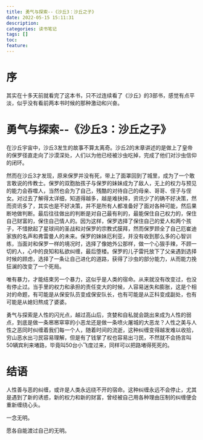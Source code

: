 ```yaml
---
title: 勇气与探索--《沙丘3：沙丘之子》
date: 2022-05-15 15:11:31
description: 
categories: 读书笔记
tags: [] 
toc: 
feature: 
---
```


# 序
其实在十多天前就看完了这本书，只不过连续看了《沙丘》的3部书，感觉有点平淡，似乎没有看前两本书时候的那种激动和兴奋。

<!-- more -->

# 勇气与探索--《沙丘3：沙丘之子》

在沙丘宇宙中，沙丘3发生的故事不算太离奇。沙丘2的末章讲述的是做上了皇帝的保罗径直走向了沙漠深处，人们以为他已经被沙虫吃掉，完成了他们对沙虫信仰的闭环。

然而在沙丘3才发现，原来保罗并没有死，带上了面罩回到了城里，成为了一个敢言敢说的传教士。保罗的双胞胎孩子与保罗的妹妹成为了敌人，无上的权力与预见的能力会吞噬人，当然也会为了自己，残酷的对待自己的母亲、哥哥、侄子与侄女。对过去了解得太详细，知道得越多，越是难抉择，资讯少了的确不好决策，然而资讯多了，其实也是不好决策，并不是所有人都准备好了面对各种可能，然后果断地做判断。最后往往做出的判断是对自己最有利的，最能保住自己权力的，保住自己财富的，保住自己情人的。因为这样，保罗选择了保住自己的爱人和两个孩子，不惜掀起了星球间的圣战和对保罗的宗教式膜拜，然而保罗顾全了自己厄崔迪家族的名声和弗雷曼人的未来。保罗的妹妹厄利亚，并没有收到那么多的心智训练，当面对和保罗一样的境况时，选择了像她外公那样，做一个心狠手辣，不顾一切的人，心中的良知和私欲纠缠，最后堕楼。保罗的儿子雷托放下了父亲遇到选择时候的顾虑，选择了一条让自己进化的道路，获得了沙虫的部分能力，从而能力挽狂澜的改变了一个死局。

唯有暴力，才能结束另一个暴力，这似乎是人类的宿命。从来就没有改变过，也没有停止过。当手里的权力和承担的责任变大的时候，人容易迷失和膨胀，这是个相对的命题，有可能是从保安队员变成保安队长，也有可能是从正科变成副处，也有可能是从媳妇熬成了婆婆。

勇气与探索是人性的闪光点，越过高山后，贪婪和自私就会跳出来成为人性的弱点，到底是做一条窸窸窣窣的小恶龙还是做一条喷火屠城的大恶龙？人性之美与人性之恶同时纠缠着我们每一个人，随着时间的流逝，这种纠缠变得越发难以收拾，穷山恶水出刁民容易理解，但是有了钱掌了权也容易出刁民，不然就不会扬言叫50辆宾利来堵路，毕竟叫50台小飞度过来，同样可以把路堵得死死的。

# 结语

人性善与恶的纠缠，或许是人类永远绕不开的宿命。这种纠缠永远不会停止，尤其是遇到了新的诱惑，新的权力和新的财富，曾经被自己用各种理由压制的纠缠便会重新缠绕心头。

一念无明。

愿各自能渡过自己的无明。

